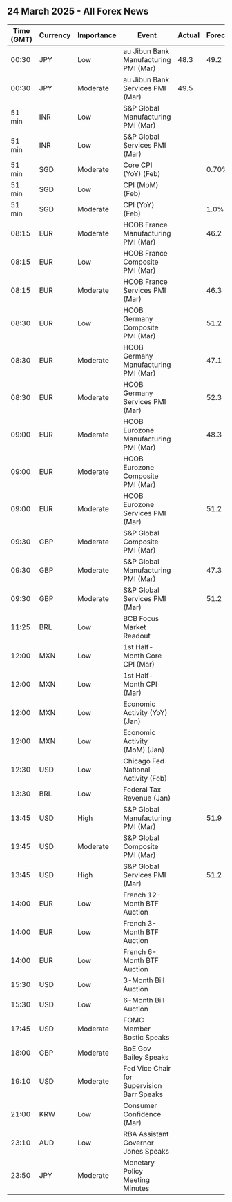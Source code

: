 ## 24 March 2025 - All Forex News

| Time (GMT) | Currency | Importance | Event | Actual | Forecast | Previous |
|------|----------|------------|-------|--------|----------|----------|
| 00:30 | JPY | Low | au Jibun Bank Manufacturing PMI (Mar) | 48.3 | 49.2 | 49.0 |
| 00:30 | JPY | Moderate | au Jibun Bank Services PMI (Mar) | 49.5 |  | 53.7 |
| 51 min | INR | Low | S&P Global Manufacturing PMI (Mar) |  |  | 56.3 |
| 51 min | INR | Low | S&P Global Services PMI (Mar) |  |  | 59.0 |
| 51 min | SGD | Moderate | Core CPI (YoY) (Feb) |  | 0.70% | 0.80% |
| 51 min | SGD | Low | CPI (MoM) (Feb) |  |  | -0.80% |
| 51 min | SGD | Moderate | CPI (YoY) (Feb) |  | 1.0% | 1.2% |
| 08:15 | EUR | Moderate | HCOB France Manufacturing PMI (Mar) |  | 46.2 | 45.8 |
| 08:15 | EUR | Low | HCOB France Composite PMI (Mar) |  |  | 45.1 |
| 08:15 | EUR | Moderate | HCOB France Services PMI (Mar) |  | 46.3 | 45.3 |
| 08:30 | EUR | Low | HCOB Germany Composite PMI (Mar) |  | 51.2 | 50.4 |
| 08:30 | EUR | Moderate | HCOB Germany Manufacturing PMI (Mar) |  | 47.1 | 46.5 |
| 08:30 | EUR | Moderate | HCOB Germany Services PMI (Mar) |  | 52.3 | 51.1 |
| 09:00 | EUR | Moderate | HCOB Eurozone Manufacturing PMI (Mar) |  | 48.3 | 47.6 |
| 09:00 | EUR | Moderate | HCOB Eurozone Composite PMI (Mar) |  |  | 50.2 |
| 09:00 | EUR | Moderate | HCOB Eurozone Services PMI (Mar) |  | 51.2 | 50.6 |
| 09:30 | GBP | Moderate | S&P Global Composite PMI (Mar) |  |  | 50.5 |
| 09:30 | GBP | Moderate | S&P Global Manufacturing PMI (Mar) |  | 47.3 | 46.9 |
| 09:30 | GBP | Moderate | S&P Global Services PMI (Mar) |  | 51.2 | 51.0 |
| 11:25 | BRL | Low | BCB Focus Market Readout |  |  |  |
| 12:00 | MXN | Low | 1st Half-Month Core CPI (Mar) |  |  | 0.27% |
| 12:00 | MXN | Low | 1st Half-Month CPI (Mar) |  |  | 0.15% |
| 12:00 | MXN | Low | Economic Activity (YoY) (Jan) |  |  | -0.40% |
| 12:00 | MXN | Low | Economic Activity (MoM) (Jan) |  |  | -1.00% |
| 12:30 | USD | Low | Chicago Fed National Activity (Feb) |  |  | -0.03 |
| 13:30 | BRL | Low | Federal Tax Revenue (Jan) |  |  | 261.30B |
| 13:45 | USD | High | S&P Global Manufacturing PMI (Mar) |  | 51.9 | 52.7 |
| 13:45 | USD | Moderate | S&P Global Composite PMI (Mar) |  |  | 51.6 |
| 13:45 | USD | High | S&P Global Services PMI (Mar) |  | 51.2 | 51.0 |
| 14:00 | EUR | Low | French 12-Month BTF Auction |  |  | 2.279% |
| 14:00 | EUR | Low | French 3-Month BTF Auction |  |  | 2.348% |
| 14:00 | EUR | Low | French 6-Month BTF Auction |  |  | 2.306% |
| 15:30 | USD | Low | 3-Month Bill Auction |  |  | 4.205% |
| 15:30 | USD | Low | 6-Month Bill Auction |  |  | 4.100% |
| 17:45 | USD | Moderate | FOMC Member Bostic Speaks |  |  |  |
| 18:00 | GBP | Moderate | BoE Gov Bailey Speaks |  |  |  |
| 19:10 | USD | Moderate | Fed Vice Chair for Supervision Barr Speaks |  |  |  |
| 21:00 | KRW | Low | Consumer Confidence (Mar) |  |  | 95.2 |
| 23:10 | AUD | Low | RBA Assistant Governor Jones Speaks |  |  |  |
| 23:50 | JPY | Moderate | Monetary Policy Meeting Minutes |  |  |  |
